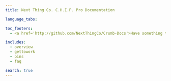 ```yaml
---
title: Next Thing Co. C.H.I.P. Pro Documentation 

language_tabs:

toc_footers:
  - <a href='http://github.com/NextThingCo/Crumb-Docs'>Have something to add or change?<br>Visit our GitHub!</a>

includes:
  - overview
  - gettowork
  - pins
  - faq

search: true
---
```

